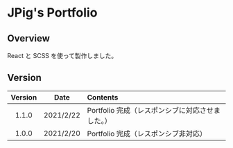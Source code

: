 # JPig's Portfolio

## Overview

React と SCSS を使って製作しました。

## Version

| Version |   Date    | Contents                             |
| :-----: | :-------: | :----------------------------------- |
|  1.1.0  | 2021/2/22 | Portfolio 完成（レスポンシブに対応させました。）                     |
|  1.0.0  | 2021/2/20 | Portfolio 完成（レスポンシブ非対応） |
